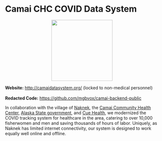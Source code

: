 # Camai CHC COVID Data System
<p align=center>
    <img src="https://mgbvox.github.io/static/images/alaska_salmon.png" alt="" width=200>
</p>

<strong>Website:</strong> http://camaidatasystem.org/ (locked to non-medical personnel)
<br><br>
<strong>Redacted Code:</strong> https://github.com/mgbvox/camai-backend-public

In collaboration with the village of [Naknek](https://www.travelalaska.com/Destinations/Communities/Naknek.aspx), the [Camai Community Health Center](https://camaichc.org/), [Alaska State government](http://dhss.alaska.gov/), and [Cue Health](https://cuehealth.com/), we modernized the COVID tracking system for healthcare in the area, catering to over 10,000 fisherwomen and men and saving thousands of hours of labor. Uniquely, as Naknek has limited internet connectivity, our system is designed to work equally well online and offline.